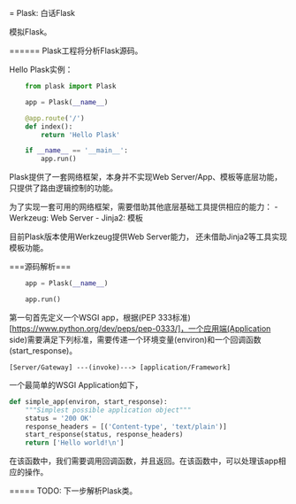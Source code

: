 = Plask: 白话Flask

模拟Flask。

======
Plask工程将分析Flask源码。

Hello Plask实例：
```python
    from plask import Plask

    app = Plask(__name__)

    @app.route('/')
    def index():
        return 'Hello Plask'

    if __name__ == '__main__':
        app.run()
```



Plask提供了一套网络框架，本身并不实现Web Server/App、模板等底层功能，只提供了路由逻辑控制的功能。

为了实现一套可用的网络框架，需要借助其他底层基础工具提供相应的能力：
    - Werkzeug: Web Server
    - Jinja2: 模板

目前Plask版本使用Werkzeug提供Web Server能力，
还未借助Jinja2等工具实现模板功能。

===源码解析===
```python
    app = Plask(__name__)

    app.run()
```
第一句首先定义一个WSGI app，根据(PEP 333标准)[https://www.python.org/dev/peps/pep-0333/]，一个应用端(Application side)需要满足下列标准，需要传递一个环境变量(environ)和一个回调函数(start_response)。

    [Server/Gateway] ---(invoke)---> [application/Framework]

一个最简单的WSGI Application如下，
```python
def simple_app(environ, start_response):
    """Simplest possible application object"""
    status = '200 OK'
    response_headers = [('Content-type', 'text/plain')]
    start_response(status, response_headers)
    return ['Hello world!\n']
```
在该函数中，我们需要调用回调函数，并且返回。在该函数中，可以处理该app相应的操作。


=====
TODO: 下一步解析Plask类。
